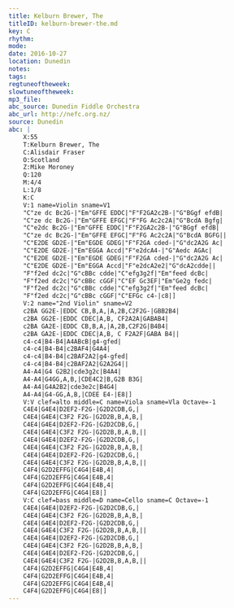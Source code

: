 ```yaml
---
title: Kelburn Brewer, The
titleID: kelburn-brewer-the.md
key: C
rhythm: 
mode:
date: 2016-10-27
location: Dunedin
notes:
tags:
regtuneoftheweek:
slowtuneoftheweek:
mp3_file:
abc_source: Dunedin Fiddle Orchestra
abc_url: http://nefc.org.nz/
source: Dunedin
abc: |
    X:55
    T:Kelburn Brewer, The
    C:Alisdair Fraser
    O:Scotland
    Z:Mike Moroney
    Q:120
    M:4/4
    L:1/8
    K:C
    V:1 name=Violin sname=V1
    "C"ze dc Bc2G-|"Em"GFFE EDDC|"F"F2GA2c2B-|"G"BGgf efdB|
    "C"ze dc Bc2G-|"Em"GFFE EFGC|"F"FG Ac2c2A|"G"BcdA Bgfg|
    "C"e2dc Bc2G-|"Em"GFFE EDDC|"F"F2GA2c2B-|"G"BGgf efdB|
    "C"ze dc Bc2G-|"Em"GFFE EFGC|"F"FG Ac2c2A|"G"BcdA BGFG||
    "C"E2DE GD2E-|"Em"EGDE GDEG|"F"F2GA cded-|"G"dc2A2G Ac|
    "C"E2DE GD2E-|"Em"EGGA Accd|"F"e2dcA4-|"G"Aedc AGAc|
    "C"E2DE GD2E-|"Em"EGDE GDEG|"F"F2GA cded-|"G"dc2A2G Ac|
    "C"E2DE GD2E-|"Em"EGGA Accd|"F"e2dcA2e2|"G"dcA2cdde||
    "F"f2ed dc2c|"G"cBBc cdde|"C"efg3g2f|"Em"feed dcBc|
    "F"f2ed dc2c|"G"cBBc cGGF|"C"EF Gc3EF|"Em"Ge2g fedc|
    "F"f2ed dc2c|"G"cBBc cdde|"C"efg3g2f|"Em"feed dcBc|
    "F"f2ed dc2c|"G"cBBc cGGF|"C"EFGc c4-|c8|]
    V:2 name="2nd Violin" sname=V2
    c2BA GG2E-|EDDC CB,B,A,|A,2B,C2F2G-|GBB2B4|
    c2BA GG2E-|EDDC CDEC|A,B, CF2A2A|GABAB4|
    c2BA GA2E-|EDDC CB,B,A,|A,2B,C2F2G|B4B4|
    c2BA GA2E-|EDDC CDEC|A,B, C F2A2F|GABA B4||
    c4-c4|B4-B4|A4ABcB|g4-gfed|
    c4-c4|B4-B4|c2BAF4|G4A4|
    c4-c4|B4-B4|c2BAF2A2|g4-gfed|
    c4-c4|B4-B4|c2BAF2A2|G2A2G4||
    A4-A4|G4 G2B2|cde3g2c|B4A4|
    A4-A4|G4GG,A,B,|CDE4C2|B,G2B B3G|
    A4-A4|G4A2B2|cde3e2c|B4G4|
    A4-A4|G4-GG,A,B,|CDEE E4-|E8|]
    V:V clef=alto middle=C name=Viola sname=Vla Octave=-1
    C4E4|G4E4|D2EF2-F2G-|G2D2CDB,G,|
    C4E4|G4E4|C3F2 F2G-|G2D2B,B,A,B,|
    C4E4|G4E4|D2EF2-F2G-|G2D2CDB,G,|
    C4E4|G4E4|C3F2 F2G-|G2D2B,B,A,B,||
    C4E4|G4E4|D2EF2-F2G-|G2D2CDB,G,|
    C4E4|G4E4|C3F2 F2G-|G2D2B,B,A,B,|
    C4E4|G4E4|D2EF2-F2G-|G2D2CDB,G,|
    C4E4|G4E4|C3F2 F2G-|G2D2B,B,A,B,||
    C4F4|G2D2EFFG|C4G4|E4B,4|
    C4F4|G2D2EFFG|C4G4|E4B,4|
    C4F4|G2D2EFFG|C4G4|E4B,4|
    C4F4|G2D2EFFG|C4G4|E8|]
    V:C clef=bass middle=D name=Cello sname=C Octave=-1
    C4E4|G4E4|D2EF2-F2G-|G2D2CDB,G,|
    C4E4|G4E4|C3F2 F2G-|G2D2B,B,A,B,|
    C4E4|G4E4|D2EF2-F2G-|G2D2CDB,G,|
    C4E4|G4E4|C3F2 F2G-|G2D2B,B,A,B,||
    C4E4|G4E4|D2EF2-F2G-|G2D2CDB,G,|
    C4E4|G4E4|C3F2 F2G-|G2D2B,B,A,B,|
    C4E4|G4E4|D2EF2-F2G-|G2D2CDB,G,|
    C4E4|G4E4|C3F2 F2G-|G2D2B,B,A,B,||
    C4F4|G2D2EFFG|C4G4|E4B,4|
    C4F4|G2D2EFFG|C4G4|E4B,4|
    C4F4|G2D2EFFG|C4G4|E4B,4|
    C4F4|G2D2EFFG|C4G4|E8|]
---
```

